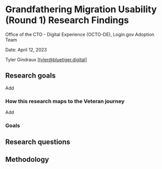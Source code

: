 # Grandfathering Migration Usability (Round 1) Research Findings

Office of the CTO - Digital Experience (OCTO-DE), Login.gov Adoption Team

Date: April 12, 2023

Tyler Gindraux [tyler@bluetiger.digital]

## Research goals

Add

### How this research maps to the Veteran journey

Add

### Goals


## Research questions

## Methodology
